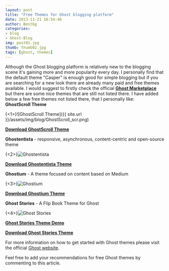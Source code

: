 ```yaml
---
layout: post
title: "Free Themes for Ghost blogging platform"
date: 2013-11-21 16:54:46
author: Bestbg
categories:
- blog
- Ghost-Blog
img: post02.jpg
thumb: thumb02.jpg
tags: [ghost, themes]
---
```


Although the Ghost blogging platform is relatively new to the blogging scene it's gaining more and more popularity every day.
I personally find that the default theme "Casper" is enough good for simple blogging but if you are searching for a new look
there are already many paid and free themes available.
I would suggest to firstly check the official **[Ghost Marketplace](http://marketplace.ghost.org/)**
but there are some nice themes that are still not listed there. I have added below a few free themes not listed there, that I personally like:
<br /> <!--more-->
**GhostScroll Theme**

{<1>}![GhostScroll Theme]({{ site.url }}/assets/img/blog/GhostScroll_scr.png)

**[Download GhostScroll Theme](http://ghostscroll.grmmph.com/)**


**Ghostentista** - responsive, asynchronous, content-centric and open-source theme

{<2>}![Ghostentista](/assets/img/blog/Ghostentista_scr.png)

**[Download Ghostentista Theme](http://etheeks.com/)**


**Ghostium** - A theme focused on content based on Medium

{<3>}![Ghostium](/assets/img/blog/Ghostium_scr.png)

**[Download Ghostium Theme](http://ghostium.oswaldoacauan.com/)**


**Ghost Stories** - A Flip Book Theme for Ghost

{<4>}![Ghost Stories](/assets/img/blog/Ghost_Stories_scr.jpg)

**[Ghost Stories Theme Demo](http://ghoststories.themespectre.com/)**

**[Download Ghost Stories Theme](http://themespectre.com/themes/ghost-stories/)**

For more information on how to get started with Ghost themes please visit the official [Ghost website](http://docs.ghost.org/themes/).

Feel free to add your recommendations for free Ghost themes by commenting to this article.
